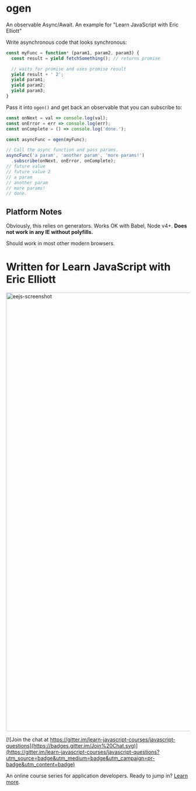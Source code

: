 # ogen

An observable Async/Await. An example for "Learn JavaScript with Eric Elliott"

Write asynchronous code that looks synchronous:

```js
const myFunc = function* (param1, param2, param3) {
  const result = yield fetchSomething(); // returns promise

  // waits for promise and uses promise result
  yield result + ' 2';
  yield param1;
  yield param2;
  yield param3;
}
```

Pass it into `ogen()` and get back an observable that you can subscribe to:

```js
const onNext = val => console.log(val);
const onError = err => console.log(err);
const onComplete = () => console.log('done.');

const asyncFunc = ogen(myFunc);

// Call the async function and pass params.
asyncFunc('a param', 'another param', 'more params!')
  .subscribe(onNext, onError, onComplete);
// future value
// future value 2
// a param
// another param
// more params!
// done.
```

## Platform Notes

Obviously, this relies on generators. Works OK with Babel, Node v4+.
**Does not work in any IE without polyfills.**

Should work in most other modern browsers.


Written for Learn JavaScript with Eric Elliott
==============================================
<a href="https://ericelliottjs.com"><img width="1200" alt="eejs-screenshot" src="https://cloud.githubusercontent.com/assets/364727/8640836/76d86618-28c3-11e5-8b6e-27d9cd72180e.png"></a>

[![Join the chat at https://gitter.im/learn-javascript-courses/javascript-questions](https://badges.gitter.im/Join%20Chat.svg)](https://gitter.im/learn-javascript-courses/javascript-questions?utm_source=badge&utm_medium=badge&utm_campaign=pr-badge&utm_content=badge)

An online course series for application developers. Ready to jump in? [Learn more](https://ericelliottjs.com/).
